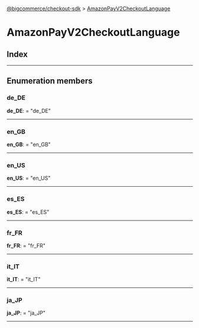 [@bigcommerce/checkout-sdk](../README.md) > [AmazonPayV2CheckoutLanguage](../enums/amazonpayv2checkoutlanguage.md)

# AmazonPayV2CheckoutLanguage

## Index

---

## Enumeration members

<a id="de_de"></a>

###  de_DE

**de_DE**:  = "de_DE"

___
<a id="en_gb"></a>

###  en_GB

**en_GB**:  = "en_GB"

___
<a id="en_us"></a>

###  en_US

**en_US**:  = "en_US"

___
<a id="es_es"></a>

###  es_ES

**es_ES**:  = "es_ES"

___
<a id="fr_fr"></a>

###  fr_FR

**fr_FR**:  = "fr_FR"

___
<a id="it_it"></a>

###  it_IT

**it_IT**:  = "it_IT"

___
<a id="ja_jp"></a>

###  ja_JP

**ja_JP**:  = "ja_JP"

___

